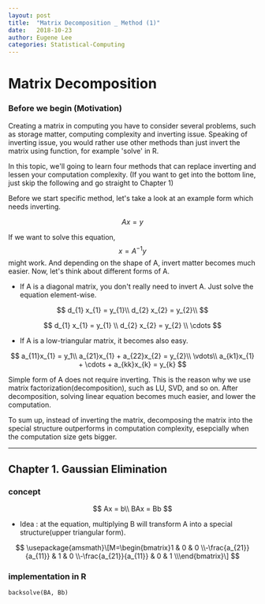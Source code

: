 ```yaml
---
layout: post
title:  "Matrix Decomposition _ Method (1)"
date:   2018-10-23
author: Eugene Lee
categories: Statistical-Computing
---
```


# Matrix Decomposition
### Before we begin (Motivation)
Creating a matrix in computing you have to consider several problems, such as storage matter, computing complexity and inverting issue. Speaking of inverting issue, you would rather use other methods than just invert the matrix using function, for example 'solve' in R.

In this topic, we'll going to learn four methods that can replace inverting and lessen your computation complexity.
(If you want to get into the bottom line, just skip the following and go straight to Chapter 1)

Before we start specific method, let's take a look at an example form which needs inverting.

$$
Ax = y
$$

If we want to solve this equation, $$x = A^{-1}y$$ might work. And depending on the shape of A, invert matter becomes much easier. Now, let's think about different forms of A. 
- If A is a diagonal matrix, you don't really need to invert A. Just solve the equation element-wise.

$$
d_{1} x_{1} = y_{1}\\
d_{2} x_{2} = y_{2}\\
$$


$$
d_{1} x_{1} = y_{1} \\
d_{2} x_{2} = y_{2} \\
\cdots
$$

- If A is a low-triangular matrix, it becomes also easy.


$$
a_{11}x_{1} = y_1\\
a_{21}x_{1} + a_{22}x_{2} = y_{2}\\
\vdots\\
a_{k1}x_{1} + \cdots + a_{kk}x_{k} = y_{k}
$$

Simple form of A does not require inverting. This is the reason why we use matrix factorization(decomposition), such as LU, SVD, and so on. After decomposition, solving linear equation becomes much easier, and lower the computation.

To sum up, instead of inverting the matrix, decomposing the matrix into the special structure outperforms in computation complexity, esepcially when the computation size gets bigger.

- - -

## Chapter 1. Gaussian Elimination
### concept
$$
Ax = b\\
BAx = Bb
$$
- Idea : at the equation, multiplying B will transform A into a special structure(upper triangular form).


$$
\usepackage{amsmath}\[M=\begin{bmatrix}1 & 0 & 0  \\-\frac{a_{21}}{a_{11}} & 1 & 0  \\-\frac{a_{21}}{a_{11}} & 0 & 1  \\\end{bmatrix}\]
$$

### implementation in R
```
backsolve(BA, Bb)
```
